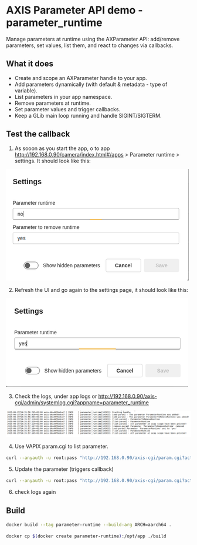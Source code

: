 # AXIS Parameter API demo - parameter_runtime

Manage parameters at runtime using the AXParameter API: add/remove parameters, set values, list them, and react to changes via callbacks.

## What it does

- Create and scope an AXParameter handle to your app.
- Add parameters dynamically (with default & metadata - type of variable).
- List parameters in your app namespace.
- Remove parameters at runtime.
- Set parameter values and trigger callbacks.
- Keep a GLib main loop running and handle SIGINT/SIGTERM.

## Test the callback


1. As sooon as you start the app, o to app http://192.168.0.90/camera/index.html#/apps > Parameter runtime > settings. It should look like this:

![Parameter Runtime initial settings page](./parameter_runtime_init.png)

2. Refresh the UI and go again to the settings page, it should look like this:

![Parameter Runtime final settings page](./parameter_runtime_final.png)


3. Check the logs, under app logs or http://192.168.0.90/axis-cgi/admin/systemlog.cgi?appname=parameter_runtime



![Parameter Runtime logs](./log_parameter_runtime.png)


4. Use VAPIX param.cgi to list parameter.

```bash
curl --anyauth -u root:pass "http://192.168.0.90/axis-cgi/param.cgi?action=list&group=root.parameter_runtime"

```
5. Update the parameter (triggers callback)

```bash
curl --anyauth -u root:pass "http://192.168.0.90/axis-cgi/param.cgi?action=update&root.parameter_runtime.ParameterRuntime=anyvalue"

```
6. check logs again



## Build

```bash
docker build --tag parameter-runtime --build-arg ARCH=aarch64 .
```
```bash
docker cp $(docker create parameter-runtime):/opt/app ./build
```

